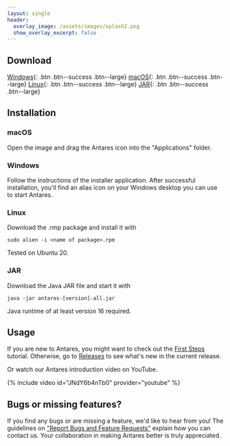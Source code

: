 ```yaml
---
layout: single
header:
  overlay_image: /assets/images/splash2.png
  show_overlay_excerpt: false
---
```


## Download

[Windows](https://github.com/flandreas/antares/releases/download/v1.17.1/Antares-1.17.1.msi){: .btn .btn--success .btn--large}
[macOS](https://github.com/flandreas/antares/releases/download/v1.17.1/Antares-1.17.1.dmg){: .btn .btn--success .btn--large}
[Linux](https://github.com/flandreas/antares/releases/download/v1.17.1/antares-1.17.1-1.x86_64.rpm){: .btn .btn--success .btn--large}
[JAR](https://github.com/flandreas/antares/releases/download/v1.17.1/antares-1.17.1.jar){: .btn .btn--success .btn--large}

## Installation

### macOS

Open the image and drag the Antares icon into the "Applications" folder.

### Windows

Follow the instructions of the installer application. After successful installation, you'll find an alias icon on your Windows desktop you can use to start Antares.

### Linux

Download the .rmp package and install it with

`sudo alien -i <name of package>.rpm`

Tested on Ubuntu 20.

### JAR

Download the Java JAR file and start it with

`java -jar antares-[version]-all.jar`

Java runtime of at least version 16 required. 

## Usage

If you are new to Antares, you might want to check out the [First Steps](/user-manual/english/first-steps/first-steps) tutorial. Otherwise, go to [Releases](/docs/releases/releases/) to see what's new in the current release.

Or watch our Antares introduction video on YouTube.

{% include video id="JNdY6b4nTb0" provider="youtube" %}

## Bugs or missing features?

If you find any bugs or are missing a feature, we'd like to hear from you! The guidelines on ["Report Bugs and Feature Requests"](/docs/issues/) explain how you can contact us. Your collaboration in making Antares better is truly appreciated.

